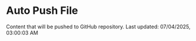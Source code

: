 # Auto Push File

Content that will be pushed to GitHub repository.
Last updated: 07/04/2025, 03:00:03 AM